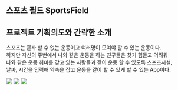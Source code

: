## 스포츠 필드 SportsField

## 프로젝트 기획의도와 간략한 소개
스포츠는 혼자 할 수 없는 운동이고 여러명이 모여야 할 수 있는 운동이다.</br>
하지만 자신의 주변에서 나와 같은 운동을 하는 친구들은 찾기 힘들고 어려워</br>
나와 같은 운동 취미를 갖고 있는 사람들과 같이 운동 할 수 있도록 스포츠시설,</br>
날짜, 시간을 입력해 약속을 잡고 운동을 같이 할 수 있게 할 수 있는 App이다. 





 


<img src="https://img.shields.io/badge/Java-007396?style=flat-square&logo=Java&logoColor=white"/></a>
<img src="https://img.shields.io/badge/Mysql-FFCC22?style=flat-square&logo=Mysql&logoColor=White"/></a>
<img src="https://img.shields.io/badge/PHP-9999FF?style=flat-square&logo=PHP&logoColor=White"/></a>
